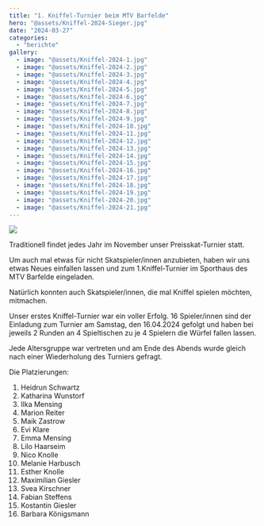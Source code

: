 ```yaml
---
title: "1. Kniffel-Turnier beim MTV Barfelde"
hero: "@assets/Kniffel-2024-Sieger.jpg"
date: "2024-03-27"
categories:
  - "berichte"
gallery:
  - image: "@assets/Kniffel-2024-1.jpg"
  - image: "@assets/Kniffel-2024-2.jpg"
  - image: "@assets/Kniffel-2024-3.jpg"
  - image: "@assets/Kniffel-2024-4.jpg"
  - image: "@assets/Kniffel-2024-5.jpg"
  - image: "@assets/Kniffel-2024-6.jpg"
  - image: "@assets/Kniffel-2024-7.jpg"
  - image: "@assets/Kniffel-2024-8.jpg"
  - image: "@assets/Kniffel-2024-9.jpg"
  - image: "@assets/Kniffel-2024-10.jpg"
  - image: "@assets/Kniffel-2024-11.jpg"
  - image: "@assets/Kniffel-2024-12.jpg"
  - image: "@assets/Kniffel-2024-13.jpg"
  - image: "@assets/Kniffel-2024-14.jpg"
  - image: "@assets/Kniffel-2024-15.jpg"
  - image: "@assets/Kniffel-2024-16.jpg"
  - image: "@assets/Kniffel-2024-17.jpg"
  - image: "@assets/Kniffel-2024-18.jpg"
  - image: "@assets/Kniffel-2024-19.jpg"
  - image: "@assets/Kniffel-2024-20.jpg"
  - image: "@assets/Kniffel-2024-21.jpg"
---
```


![](@assets/Kniffel-2024-Sieger.jpg)

Traditionell findet jedes Jahr im November unser Preisskat-Turnier statt.

Um auch mal etwas für nicht Skatspieler/innen anzubieten, haben wir uns etwas Neues einfallen lassen und zum 1.Kniffel-Turnier im Sporthaus des MTV Barfelde eingeladen.

Natürlich konnten auch Skatspieler/innen, die mal Kniffel spielen möchten, mitmachen.

Unser erstes Kniffel-Turnier war ein voller Erfolg. 16 Spieler/innen sind der Einladung zum Turnier am Samstag, den 16.04.2024 gefolgt und haben bei jeweils 2 Runden an 4 Spieltischen zu je 4 Spielern die Würfel fallen lassen.

Jede Altersgruppe war vertreten und am Ende des Abends wurde gleich nach einer Wiederholung des Turniers gefragt.

Die Platzierungen:

1. Heidrun Schwartz
2. Katharina Wunstorf
3. Ilka Mensing
4. Marion Reiter
5. Maik Zastrow
6. Evi Klare
7. Emma Mensing
8. Lilo Haarseim
9. Nico Knolle
10. Melanie Harbusch
11. Esther Knolle
12. Maximilian Giesler
13. Svea Kirschner
14. Fabian Steffens
15. Kostantin Giesler
16. Barbara Königsmann
